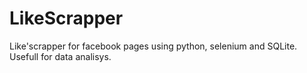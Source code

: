 # LikeScrapper
Like'scrapper for facebook pages using python, selenium and SQLite. Usefull for data analisys.
